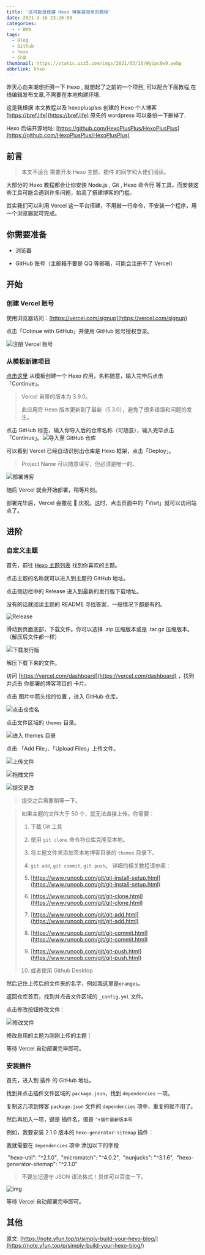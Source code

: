 ```yaml
---
title: '这可能是搭建 Hexo 博客最简单的教程'
date: 2021-3-16 23:26:08
categories:
  - - Web
tags:
  - Blog
  - Github
  - hexo
  - 分享
thumbnail: https://static.uzz5.com/imgs/2021/03/16/WyUpc0w9.webp
abbrlink: hhxo
---
```



昨天心血来潮想折腾一下 Hexo , 就想起了之前的一个项目, 可以配合下面教程,在线编辑发布文章,不需要在本地构建环境. 

这是我根据 本文教程以及 hexoplusplus 创建的 Hexo 个人博客 [https://bref.life](https://bref.life) 原先的 wordpress 可以备份一下删掉了. 

Hexo 后端开源地址: [https://github.com/HexoPlusPlus/HexoPlusPlus](https://github.com/HexoPlusPlus/HexoPlusPlus)

## 前言

> 本文不适合 需要开发 Hexo 主题、插件 的同学和大佬们阅读。

大部分的 Hexo 教程都会让你安装 Node.js , Git , Hexo 命令行 等工具，而安装这些工具可能会遇到许多问题，抬高了搭建博客的门槛。

其实我们可以利用 Vercel 这一平台搭建，不用敲一行命令，不安装一个程序，用一个浏览器就可完成。

## 你需要准备

*   浏览器
    
*   GitHub 账号（主邮箱不要是 QQ 等邮箱，可能会注册不了 Vercel）
    

## 开始

### 创建 Vercel 账号

使用浏览器访问：[https://vercel.com/signup](https://vercel.com/signup)

点击「Cotinue with GitHub」并使用 GitHub 账号授权登录。

![注册 Vercel 账号](https://static.uzz5.com/imgs/2021/03/16/AP42V1oE.webp)

### 从模板新建项目

[点击这里](https://vercel.com/new/git/external?repository-url=https://github.com/oCoke/hexo-template/tree/master) 从模板创建一个 Hexo 应用，名称随意，输入完毕后点击「Continue」。

> Vercel 自带的版本为 3.9.0。
> 
> 此应用将 Hexo 版本更新到了最新（5.3.0），避免了很多错误和问题的发生。

点击 GitHub 标签，输入你导入后的仓库名称（可随意），输入完毕点击「Continue」。![导入至 GitHub 仓库](https://static.uzz5.com/imgs/2021/03/16/FrvgNz9w.webp)

可以看到 Vercel 已经自动识别出仓库是 Hexo 框架，点击「Deploy」。

> Project Name 可以随意填写，但必须是唯一的。

![部署博客](https://static.uzz5.com/imgs/2021/03/16/8iRxQP7X.webp)

随后 Vercel 就会开始部署，稍等片刻。

部署完毕后，Vercel 会撒花 🎉 庆祝。这时，点击页面中的「Visit」就可以访问站点了。

## 进阶

### 自定义主题

首先，前往 [Hexo 主题列表](https://hexo.io/themes) 找到你喜欢的主题。

点击主题的名称就可以进入到主题的 GitHub 地址。

点击侧边栏中的 Release 进入到最新的发行版下载地址。

没有的话就阅读主题的 README 寻找答案，一般情况下都是有的。

![Release](https://static.uzz5.com/imgs/2021/03/16/c4nU4Cdz.webp)

滑动到页面底部，下载文件。你可以选择 .zip 压缩版本或是 .tar.gz 压缩版本。（解压后文件都一样）

![下载发行版](https://static.uzz5.com/imgs/2021/03/16/4uLA0a34.webp)

解压下载下来的文件。

访问 [https://vercel.com/dashboard](https://vercel.com/dashboard) ，找到并点击 你部署的博客项目的 卡片。

点击 图片中箭头指的位置 ，进入 GitHub 仓库。

![点击仓库名](https://static.uzz5.com/imgs/2021/03/16/t7Kxbkkm.webp)

点击文件区域的 `themes` 目录。

![进入 themes 目录](https://static.uzz5.com/imgs/2021/03/16/OlHt26qv.webp)

点击 「Add File」、「Upload Files」上传文件。

![上传文件](https://static.uzz5.com/imgs/2021/03/16/va9F23ih.webp)

![拖拽文件](https://static.uzz5.com/imgs/2021/03/16/FShnmXAB.webp)

![提交更改](https://static.uzz5.com/imgs/2021/03/16/30gPrdSn.webp)

> 提交之后需要稍等一下。

> 如果主题的文件大于 50 个，就无法直接上传。你需要：
> 
> 1.  下载 Git 工具
>     
> 2.  使用 `git clone` 命令将仓库克隆至本地。
>     
> 3.  将主题文件夹添加至本地博客目录的 `themes` 目录下。
>     
> 4.  `git add`, `git commit`, `git push`。 详细的相关教程请参阅：
>     
> 5.  [https://www.runoob.com/git/git-install-setup.html](https://www.runoob.com/git/git-install-setup.html)
>     
> 6.  [https://www.runoob.com/git/git-clone.html](https://www.runoob.com/git/git-clone.html)
>     
> 7.  [https://www.runoob.com/git/git-add.html](https://www.runoob.com/git/git-add.html)
>     
> 8.  [https://www.runoob.com/git/git-commit.html](https://www.runoob.com/git/git-commit.html)
>     
> 9.  [https://www.runoob.com/git/git-push.html](https://www.runoob.com/git/git-push.html)
>     
> 10.  或者使用 Github Desktop
>     

然后记住上传后的文件夹的名字，例如我这里是`oranges`。

返回仓库首页，找到并点击文件区域的 `_config.yml` 文件。

点击修改按钮修改文件：

![修改文件](https://static.uzz5.com/imgs/2021/03/16/n6lGe1gF.webp)

修改启用的主题为刚刚上传的主题：

等待 Vercel 自动部署完毕即可。

### 安装插件

首先，进入到 插件 的 GitHub 地址。

找到并点击插件文件区域的 `package.json`，找到 `dependencies` 一项。

复制这几项到博客 `package.json` 文件的 `dependencies` 项中，重复的就不用了。

然后再加入一项，键是 插件名，值是 `^+插件最新版本号`

例如，我要安装 2.1.0 版本的 `hexo-generator-sitemap` 插件：

我就需要在 `dependencies` 项中 添加以下的字段

 "hexo-util": "^2.1.0",
 "micromatch": "^4.0.2",
 "nunjucks": "^3.1.6",
 "hexo-generator-sitemap": "^2.1.0"

> 不要忘记遵守 JSON 语法格式！具体可以百度一下。

![img](https://static.uzz5.com/imgs/2021/03/16/mShDLIUm.webp)

等待 Vercel 自动部署完毕即可。

## 其他

原文: [https://note.yfun.top/p/simply-build-your-hexo-blog/](https://note.yfun.top/p/simply-build-your-hexo-blog/)